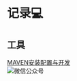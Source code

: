 # 记录:computer:

## 工具
[MAVEN安装配置与开发](docs/maven.md)    
![微信公众号](http://www.cuichaojiang.xin/wp-content/uploads/2018/10/qrcode_for_gh_94b77caa79a2_258.jpg)
